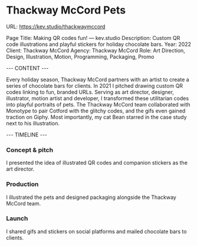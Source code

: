 # Thackway McCord Pets

URL: https://kev.studio/thackwaymccord

Page Title: Making QR codes fun! — kev.studio
Description: Custom QR code illustrations and playful stickers for holiday chocolate bars.
Year: 2022
Client: Thackway McCord
Agency: Thackway McCord
Role: Art Direction, Design, Illustration, Motion, Programming, Packaging, Promo

--- CONTENT ---

Every holiday season, Thackway McCord partners with an artist to create a series of chocolate bars for clients. In 2021 I pitched drawing custom QR codes linking to fun, branded URLs. Serving as art director, designer, illustrator, motion artist and developer, I transformed these utilitarian codes into playful portraits of pets. The Thackway McCord team collaborated with Monotype to pair Cotford with the glitchy codes, and the gifs even gained traction on Giphy. Most importantly, my cat Bean starred in the case study next to his illustration.

--- TIMELINE ---

### Concept & pitch
I presented the idea of illustrated QR codes and companion stickers as the art director.

### Production
I illustrated the pets and designed packaging alongside the Thackway McCord team.

### Launch
I shared gifs and stickers on social platforms and mailed chocolate bars to clients.
